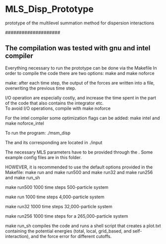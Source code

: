 MLS_Disp_Prototype
==================

prototype of the multilevel summation method for dispersion interactions

####################
## The compilation was tested with gnu and intel compiler
Everything necessary to run the prototype can be done via the Makefile
In order to compile the code there are two options: make  and  make noforce

make: after each time step, the output of the forces are written into a file, 
overwriting the previous time step.

I/O operation are especially costly, and increase the time spent in
the part of the code that also contains the integrator etc.  
To avoid I/O operations, compile with  make noforce

For the intel compiler some optimization flags can be added:
make intel  and  make noforce_intel

To run the program:
./msm_disp <file with particles> <config file> <lammps script used to create the particle-file>

The <file with particles> and its corresponding <lammps script used to create the particle-file> are located in ./input

The necessary MLS parameters have to be provided through the <config file>. 
Some example config files are in this folder.

HOWEVER, it is recommended to use the default options provided in the Makefile:
make run  and  make run500  and  make run32  and  make run256 and  make run_sh

make run500
1000 time steps 500-particle system

make run
1000 time steps 4,000-particle system

make run32
1000 time steps 32,000-particle system

make run256
1000 time steps for a 265,000-particle system

make run_sh 
compiles the code and runs a shell script that creates a plot.txt 
containing the potential energies (total, local, grid_based,
and self-interaction), and the force error for different cutoffs.